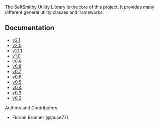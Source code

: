 The SoftSmithy Utility Library is the core of this project. It provides many different general utility classes and frameworks.

## Documentation
    
* [v2.1](2.1)
* [v2.0](2.0)
* [v1.1.1](1.1.1)
* [v1.0](1.0)
* [v0.9](0.9)
* [v0.8](0.8)
* [v0.7](0.7)
* [v0.6](0.6)
* [v0.5](0.5/docs)
* [v0.4](0.4/docs)
* [v0.3](0.3/docs)
* [v0.2](0.2/docs)

Authors and Contributors

* Florian Brunner (@puce77)
